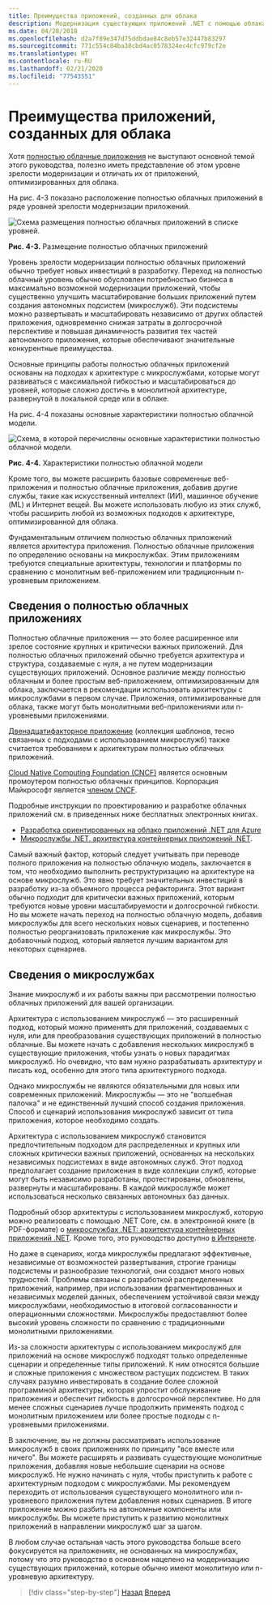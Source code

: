 ```yaml
---
title: Преимущества приложений, созданных для облака
description: Модернизация существующих приложений .NET с помощью облака Azure и контейнеров Windows | Преимущества приложений, созданных для облака
ms.date: 04/28/2018
ms.openlocfilehash: d2a7f89e347d75ddbdae84c8eb57e32447b83297
ms.sourcegitcommit: 771c554c84ba38cbd4ac0578324ec4cfc979cf2e
ms.translationtype: HT
ms.contentlocale: ru-RU
ms.lasthandoff: 02/21/2020
ms.locfileid: "77543551"
---
```

# <a name="what-about-cloud-native-applications"></a>Преимущества приложений, созданных для облака

Хотя [полностью облачные приложения](https://azure.microsoft.com/overview/cloudnative/) не выступают основной темой этого руководства, полезно иметь представление об этом уровне зрелости модернизации и отличать их от приложений, оптимизированных для облака.

На рис. 4-3 показано расположение полностью облачных приложений в ряде уровней зрелости модернизации приложений.

![Схема размещения полностью облачных приложений в списке уровней.](./media/what-about-cloud-native-applications/positioning-cloud-native-applications.png)

**Рис. 4-3.** Размещение полностью облачных приложений

Уровень зрелости модернизации полностью облачных приложений обычно требует новых инвестиций в разработку. Переход на полностью облачный уровень обычно обусловлен потребностью бизнеса в максимально возможной модернизации приложений, чтобы существенно улучшить масштабирование больших приложений путем создания автономных подсистем (микрослужб). Эти подсистемы можно развертывать и масштабировать независимо от других областей приложения, одновременно снижая затраты в долгосрочной перспективе и повышая динамичность развития тех частей автономного приложения, которые обеспечивают значительные конкурентные преимущества.

Основные принципы работы полностью облачных приложений основаны на подходах к архитектуре с микрослужбами, которые могут развиваться с максимальной гибкостью и масштабироваться до уровней, которые сложно достичь в монолитной архитектуре, развернутой в локальной среде или в облаке.

На рис. 4-4 показаны основные характеристики полностью облачной модели.

![Схема, в которой перечислены основные характеристики полностью облачной модели.](./media/what-about-cloud-native-applications/cloud-native-characteristics.png)

**Рис. 4-4.** Характеристики полностью облачной модели

Кроме того, вы можете расширить базовые современные веб-приложения и полностью облачные приложения, добавив другие службы, такие как искусственный интеллект (ИИ), машинное обучение (ML) и Интернет вещей. Вы можете использовать любую из этих служб, чтобы расширить любой из возможных подходов к архитектуре, оптимизированной для облака.

Фундаментальным отличием полностью облачных приложений является архитектура приложения. Полностью облачные приложения по определению основаны на микрослужбах. Этим приложениям требуются специальные архитектуры, технологии и платформы по сравнению с монолитным веб-приложением или традиционным n-уровневым приложением.

## <a name="cloud-native-applications-details"></a>Сведения о полностью облачных приложениях

Полностью облачные приложения — это более расширенное или зрелое состояние крупных и критически важных приложений. Для полностью облачных приложений обычно требуется архитектура и структура, создаваемые с нуля, а не путем модернизации существующих приложений. Основное различие между полностью облачным и более простым веб-приложением, оптимизированным для облака, заключается в рекомендации использовать архитектуры с микрослужбами в первом случае. Приложения, оптимизированные для облака, также могут быть монолитными веб-приложениями или n-уровневыми приложениями.

[Двенадцатифакторное приложение](https://12factor.net/) (коллекция шаблонов, тесно связанных с подходами с использованием микрослужб) также считается требованием к архитектурам полностью облачных приложений.

[Cloud Native Computing Foundation (CNCF)](https://www.cncf.io/) является основным промоутером полностью облачных принципов. Корпорация Майкрософт является [членом CNCF](https://azure.microsoft.com/blog/announcing-cncf/).

Подробные инструкции по проектированию и разработке облачных приложений см. в приведенных ниже бесплатных электронных книгах.

* [Разработка ориентированных на облако приложений .NET для Azure](../../cloud-native/introduction.md)
* [Микрослужбы .NET. архитектура контейнерных приложений .NET](../../microservices/index.md).

Самый важный фактор, который следует учитывать при переводе полного приложения на полностью облачную модель, заключается в том, что необходимо выполнить реструктуризацию на архитектуре на основе микрослужб. Это явно требует значительных инвестиций в разработку из-за объемного процесса рефакторинга. Этот вариант обычно подходит для критически важных приложений, которым требуются новые уровни масштабируемости и долгосрочной гибкости. Но вы можете начать переход на полностью облачную модель, добавив микрослужбы для всего нескольких новых сценариев, и постепенно полностью реорганизовать приложение как микрослужбы. Это добавочный подход, который является лучшим вариантом для некоторых сценариев.

## <a name="what-about-microservices"></a>Сведения о микрослужбах

Знание микрослужб и их работы важны при рассмотрении полностью облачных приложений для вашей организации.

Архитектура с использованием микрослужб — это расширенный подход, который можно применять для приложений, создаваемых с нуля, или для преобразования существующих приложений в полностью облачные. Вы можете начать с добавления нескольких микрослужб в существующие приложения, чтобы узнать о новых парадигмах микрослужб. Но очевидно, что вам нужно разрабатывать архитектуру и писать код, особенно для этого типа архитектурного подхода.

Однако микрослужбы не являются обязательными для новых или современных приложений. Микрослужбы — это не "волшебная палочка" и не единственный лучший способ создания приложения. Способ и сценарий использования микрослужб зависит от типа приложения, которое необходимо создать.

Архитектура с использованием микрослужб становится предпочтительным подходом для распределенных и крупных или сложных критически важных приложений, основанных на нескольких независимых подсистемах в виде автономных служб. Этот подход предполагает создание приложения в виде коллекции служб, которые могут быть независимо разработаны, протестированы, обновлены, развернуты и масштабированы. В каждой микрослужбе может использоваться несколько связанных автономных баз данных.

Подробный обзор архитектуры с использованием микрослужб, которую можно реализовать с помощью .NET Core, см. в электронной книге (в PDF-формате) о [микрослужбах .NET: архитектура контейнерных приложений .NET](https://aka.ms/microservicesebook). Кроме того, это руководство доступно [в Интернете](../../microservices/index.md).

Но даже в сценариях, когда микрослужбы предлагают эффективные, независимые от возможностей развертывания, строгие границы подсистемы и разнообразие технологий, они создают много новых трудностей. Проблемы связаны с разработкой распределенных приложений, например, при использовании фрагментированных и независимых моделей данных, обеспечением устойчивой связи между микрослужбами, необходимостью в итоговой согласованности и операционными сложностями. Микрослужбы предоставляют более высокий уровень сложности по сравнению с традиционными монолитными приложениями.

Из-за сложности архитектуры с использованием микрослужб для приложений на основе микрослужб подходят только определенные сценарии и определенные типы приложений. К ним относятся большие и сложные приложения с множеством растущих подсистем. В таких случаях разумно инвестировать в создание более сложной программной архитектуры, которая упростит обслуживание приложения и обеспечит гибкость в долгосрочной перспективе. Но для менее сложных сценариев лучше продолжить применять подход с монолитным приложением или более простые подходы с n-уровневыми приложениями.

В заключение, вы не должны рассматривать использование микрослужб в своих приложениях по принципу "все вместе или ничего". Вы можете расширять и развивать существующие монолитные приложения, добавляя новые небольшие сценарии на основе микрослужб. Не нужно начинать с нуля, чтобы приступить к работе с архитектурным подходом с микрослужбами. Мы рекомендуем переходить от использования существующего монолитного или n-уровневого приложения путем добавления новых сценариев. В итоге приложение можно разбить на автономные компоненты или микрослужбы. Вы можете приступить к развитию монолитных приложений в направлении микрослужб шаг за шагом.

В любом случае остальная часть этого руководства больше всего фокусируется на приложениях, не основанных на микрослужбах, потому что это руководство в основном нацелено на модернизацию существующих приложений, которые обычно имеют монолитную или n-уровневую архитектуру.

> [!div class="step-by-step"]
> [Назад](microsoft-technologies-in-cloud-optimized-applications.md)
> [Вперед](deploy-existing-net-apps-as-windows-containers.md)
